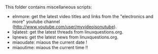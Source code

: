This folder contains miscellaneous scripts:

- elnmore: get the latest video titles and links from the
  "electronics and more" youtube channel
  (http://www.youtube.com/user/myvideoisonutube).
- lqlatest: get the latest threads from linuxquestions.org.
- lqnews: get the latest news from linuxquestions.org.
- miaoudate: miaous the current date !
- miaoutime: miaous the current time !!
